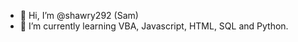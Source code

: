 - 👋 Hi, I’m @shawry292 (Sam)
- 🌱 I’m currently learning VBA, Javascript, HTML, SQL and Python.

<!---
shawry292/shawry292 is a ✨ special ✨ repository because its `README.md` (this file) appears on your GitHub profile.
You can click the Preview link to take a look at your changes.
--->
